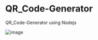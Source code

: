 # QR_Code-Generator
QR_Code-Generator using Nodejs

![image](https://github.com/falcon71181/QR_Code-Generator/assets/48170773/3d81a1ca-c038-4afb-8cde-65d1619bbdff)
